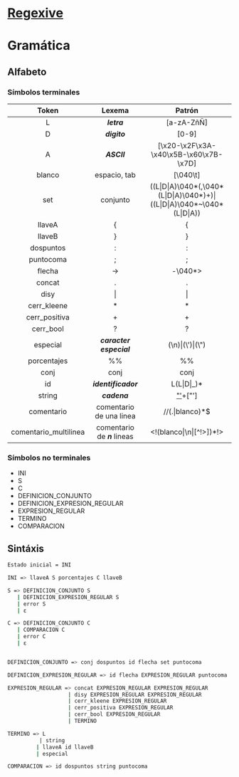 # [Regexive](index.md)

# Gramática

## Alfabeto

### Símbolos terminales

|         Token         |            Lexema            |                                  Patrón                                   |
| :-------------------: | :--------------------------: | :-----------------------------------------------------------------------: |
|           L           |         **_letra_**          |                                [a-zA-ZñÑ]                                 |
|           D           |         **_digito_**         |                                   [0-9]                                   |
|           A           |         **_ASCII_**          |                  [\x20-\x2F\x3A-\x40\x5B-\x60\x7B-\x7D]                   |
|        blanco         |         espacio, tab         |                                 [\040\t]                                  |
|          set          |           conjunto           | ((L\|D\|A)\040*(,\040*(L\|D\|A)\040*)+)\|((L\|D\|A)\040*~\040\*(L\|D\|A)) |
|        llaveA         |              {               |                                     {                                     |
|        llaveB         |              }               |                                     }                                     |
|       dospuntos       |              :               |                                     :                                     |
|       puntocoma       |              ;               |                                     ;                                     |
|        flecha         |              ->              |                                 -\040\*>                                  |
|        concat         |              .               |                                     .                                     |
|         disy          |              \|              |                                    \|                                     |
|      cerr_kleene      |              \*              |                                    \*                                     |
|     cerr_positiva     |              +               |                                     +                                     |
|       cerr_bool       |              ?               |                                     ?                                     |
|       especial        |   **_caracter especial_**    |                            (\\n)\|(\\')\|(\\")                            |
|      porcentajes      |              %%              |                                    %%                                     |
|         conj          |             conj             |                                   conj                                    |
|          id           |     **_identificador_**      |                               L(L\|D\|\_)\*                               |
|        string         |         **_cadena_**         |                 ["'](<((\")\|(\n)\|(\'))\|[^\"\n]>)+["']                  |
|      comentario       |   comentario de una linea    |                             //(.\|blanco)\*$                              |
| comentario_multilinea | comentario de **_n_** lineas |                        <!(blanco\|\\n\|[^!>])\*!>                         |

### Símbolos no terminales

- INI
- S
- C
- DEFINICION_CONJUNTO
- DEFINICION_EXPRESION_REGULAR
- EXPRESION_REGULAR
- TERMINO
- COMPARACION

## Sintáxis

```sh
Estado inicial = INI

INI => llaveA S porcentajes C llaveB

S => DEFINICION_CONJUNTO S
   | DEFINICION_EXPRESION_REGULAR S
   | error S
   | ɛ

C => DEFINICION_CONJUNTO C
   | COMPARACION C
   | error C
   | ɛ


DEFINICION_CONJUNTO => conj dospuntos id flecha set puntocoma

DEFINICION_EXPRESION_REGULAR => id flecha EXPRESION_REGULAR puntocoma

EXPRESION_REGULAR => concat EXPRESION_REGULAR EXPRESION_REGULAR
                   | disy EXPRESION_REGULAR EXPRESION_REGULAR
                   | cerr_kleene EXPRESION_REGULAR
                   | cerr_positiva EXPRESION_REGULAR
                   | cerr_bool EXPRESION_REGULAR
                   | TERMINO

TERMINO => L
	      | string
         | llaveA id llaveB
         | especial

COMPARACION => id dospuntos string puntocoma
```
